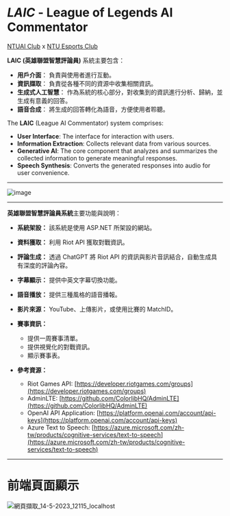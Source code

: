 # *LAIC* - League of Legends AI Commentator
[NTUAI Club](https://ntuai.club) x [NTU Esports Club](https://www.facebook.com/ntuesports)


**LAIC (英雄聯盟智慧評論員)** 系統主要包含：

- **用戶介面**： 負責與使用者進行互動。
- **資訊擷取**： 負責從各種不同的資源中收集相關資訊。
- **生成式人工智慧**： 作為系統的核心部分，對收集到的資訊進行分析、歸納，並生成有意義的回答。
- **語音合成**： 將生成的回答轉化為語音，方便使用者聆聽。

The **LAIC** (League AI Commentator) system comprises:

- **User Interface**: The interface for interaction with users.
- **Information Extraction**: Collects relevant data from various sources.
- **Generative AI**: The core component that analyzes and summarizes the collected information to generate meaningful responses.
- **Speech Synthesis**: Converts the generated responses into audio for user convenience.
_ _ _
![image](https://github.com/NTUAI/LAIC/assets/41275553/5a122a67-7bb7-44a6-beb4-a13c569427ea)

_ _ _

**英雄聯盟智慧評論員系統**主要功能與說明：

- **系統架設：** 該系統是使用 ASP.NET 所架設的網站。

- **資料獲取：** 利用 Riot API 獲取對戰資訊。

- **評論生成：** 透過 ChatGPT 將 Riot API 的資訊與影片音訊結合，自動生成具有深度的評論內容。

- **字幕顯示：** 提供中英文字幕切換功能。

- **語音播放：** 提供三種風格的語音播報。

- **影片來源：** YouTube、上傳影片，或使用比賽的 MatchID。

- **賽事資訊：**
  - 提供一周賽事清單。
  - 提供視覺化的對戰資訊。
  - 顯示賽事表。

- **參考資源：**
  - Riot Games API: [https://developer.riotgames.com/groups](https://developer.riotgames.com/groups)
  - AdminLTE: [https://github.com/ColorlibHQ/AdminLTE](https://github.com/ColorlibHQ/AdminLTE)
  - OpenAI API Application: [https://platform.openai.com/account/api-keys](https://platform.openai.com/account/api-keys)
  - Azure Text to Speech: [https://azure.microsoft.com/zh-tw/products/cognitive-services/text-to-speech](https://azure.microsoft.com/zh-tw/products/cognitive-services/text-to-speech)
_ _ _
# 前端頁面顯示

![網頁擷取_14-5-2023_12115_localhost](https://github.com/NTUAI/LAIC/assets/96654161/6929a493-f7e4-4b32-ac2b-69c01a1e344d)
